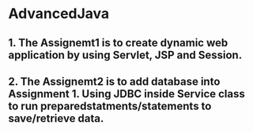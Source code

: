 # AdvancedJava
## 1. The Assignemt1 is to create dynamic web application by using Servlet, JSP and Session. 
## 2. The Assignemt2 is to add database into Assignment 1. Using JDBC inside Service class to run preparedstatments/statements to save/retrieve data. 
